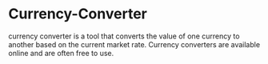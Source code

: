 # Currency-Converter
currency converter is a tool that converts the value of one currency to another based on the current market rate. Currency converters are available online and are often free to use.
